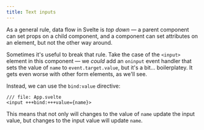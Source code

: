 ```yaml
---
title: Text inputs
---
```


As a general rule, data flow in Svelte is _top down_ — a parent component can set props on a child component, and a component can set attributes on an element, but not the other way around.

Sometimes it's useful to break that rule. Take the case of the `<input>` element in this component — we _could_ add an `oninput` event handler that sets the value of `name` to `event.target.value`, but it's a bit... boilerplatey. It gets even worse with other form elements, as we'll see.

Instead, we can use the `bind:value` directive:

```svelte
/// file: App.svelte
<input +++bind:+++value={name}>
```

This means that not only will changes to the value of `name` update the input value, but changes to the input value will update `name`.
